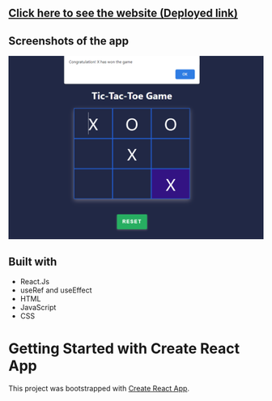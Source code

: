 ## [Click here to see the website (Deployed link)](https://tic-tac-toe-react-5.netlify.app/)

## Screenshots of the app
![](https://github.com/tarun10001/RCT-121/blob/main/17May%20Tic%20Tac%20Toe%20game/tic.png?raw=true)

## Built with 

- React.Js
- useRef and useEffect 
- HTML
- JavaScript
- CSS


# Getting Started with Create React App

This project was bootstrapped with [Create React App](https://github.com/facebook/create-react-app).
